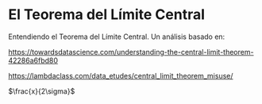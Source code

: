 # El Teorema del Límite Central

Entendiendo el Teorema del Límite Central. Un análisis basado en:

https://towardsdatascience.com/understanding-the-central-limit-theorem-42286a6fbd80

https://lambdaclass.com/data_etudes/central_limit_theorem_misuse/

$\frac{x}{2\sigma}$
